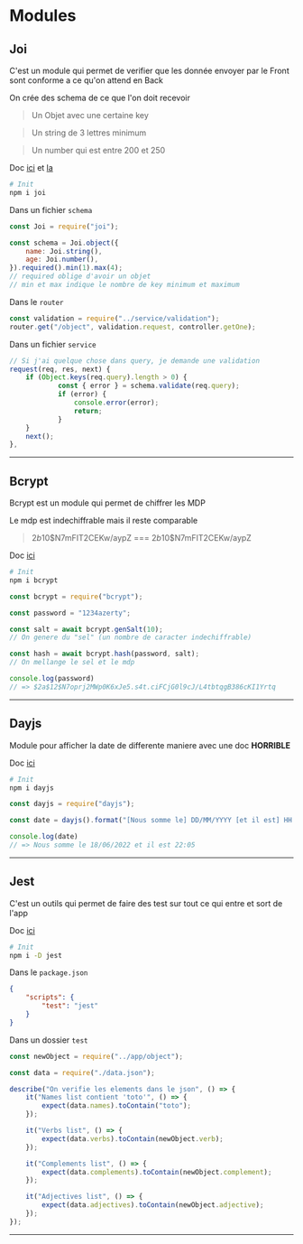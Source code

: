 # Modules

## Joi

C'est un module qui permet de verifier que les donnée envoyer par le Front sont conforme a ce qu'on attend en Back

On crée des schema de ce que l'on doit recevoir

> Un Objet avec une certaine key

> Un string de 3 lettres minimum

> Un number qui est entre 200 et 250

Doc [ici](https://www.npmjs.com/package/joi) et [la](https://joi.dev/api/?v=17.6.0)

```bash
# Init
npm i joi
```

Dans un fichier `schema`

```js
const Joi = require("joi");

const schema = Joi.object({
    name: Joi.string(),
    age: Joi.number(),
}).required().min(1).max(4);
// required oblige d'avoir un objet
// min et max indique le nombre de key minimum et maximum
```

Dans le `router`

```js
const validation = require("../service/validation");
router.get("/object", validation.request, controller.getOne);
```

Dans un fichier `service`

```js
// Si j'ai quelque chose dans query, je demande une validation
request(req, res, next) {
    if (Object.keys(req.query).length > 0) {
            const { error } = schema.validate(req.query);
            if (error) {
                console.error(error);
                return;
            }
    }
    next();
},
```

---

## Bcrypt

Bcrypt est un module qui permet de chiffrer les MDP

Le mdp est indechiffrable mais il reste comparable
> $2b$10$N7mFIT2CEKw/aypZ === $2b$10$N7mFIT2CEKw/aypZ

Doc [ici](https://github.com/kelektiv/node.bcrypt.js)

```bash
# Init
npm i bcrypt
```

```js
const bcrypt = require("bcrypt");

const password = "1234azerty";

const salt = await bcrypt.genSalt(10);
// On genere du "sel" (un nombre de caracter indechiffrable)

const hash = await bcrypt.hash(password, salt);
// On mellange le sel et le mdp

console.log(password)
// => $2a$12$N7oprj2MWp0K6xJe5.s4t.ciFCjG0l9cJ/L4tbtqgB386cKI1Yrtq
```

---

## Dayjs

Module pour afficher la date de differente maniere avec une doc **HORRIBLE**

Doc [ici](https://day.js.org/docs/en/installation/node-js)

```bash
# Init
npm i dayjs
```

```js
const dayjs = require("dayjs");

const date = dayjs().format("[Nous somme le] DD/MM/YYYY [et il est] HH:mm");

console.log(date)
// => Nous somme le 18/06/2022 et il est 22:05
```

---

## Jest

C'est un outils qui permet de faire des test sur tout ce qui entre et sort de l'app

Doc [ici](https://jestjs.io/fr/docs/getting-started)

```bash
# Init
npm i -D jest
```

Dans le `package.json`

```json
{
    "scripts": {
        "test": "jest"
    }
}
```

Dans un dossier `test`

```js
const newObject = require("../app/object");

const data = require("./data.json");

describe("On verifie les elements dans le json", () => {
    it("Names list contient 'toto'", () => {
        expect(data.names).toContain("toto");
    });

    it("Verbs list", () => {
        expect(data.verbs).toContain(newObject.verb);
    });

    it("Complements list", () => {
        expect(data.complements).toContain(newObject.complement);
    });

    it("Adjectives list", () => {
        expect(data.adjectives).toContain(newObject.adjective);
    });
});
```

---
